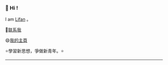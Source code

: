 
<!--空行-->

###   👋 Hi ! 

I am [Lifan](https://hi.lifan.icu) 。 

👋[联系我](./resource/contact.md)
</br>

<!--Part1-->

😄[我的主頁](https://hi.lifan.icu/) &nbsp;&nbsp; </br>

⭐學習新思想，爭做新青年。⭐
</br>

---

</br>
